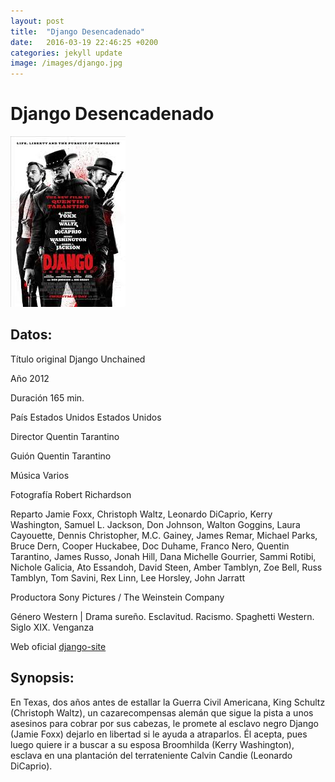 ```yaml
---
layout: post
title:  "Django Desencadenado"
date:   2016-03-19 22:46:25 +0200
categories: jekyll update
image: /images/django.jpg
---
```


# Django Desencadenado

![Portada](/images/django.jpg)

## Datos:
Título original Django Unchained 

Año 2012

Duración 165 min.

País Estados Unidos Estados Unidos

Director Quentin Tarantino 

Guión Quentin Tarantino

Música Varios

Fotografía Robert Richardson

Reparto Jamie Foxx, Christoph Waltz, Leonardo DiCaprio, Kerry Washington, 
Samuel L. Jackson, Don Johnson, Walton Goggins, Laura Cayouette, 
Dennis Christopher, M.C. Gainey, James Remar, Michael Parks, Bruce Dern, 
Cooper Huckabee, Doc Duhame, Franco Nero, Quentin Tarantino, James Russo, 
Jonah Hill, Dana Michelle Gourrier, Sammi Rotibi, Nichole Galicia, 
Ato Essandoh, David Steen, Amber Tamblyn, Zoe Bell, Russ Tamblyn, 
Tom Savini, Rex Linn, Lee Horsley, John Jarratt 

Productora Sony Pictures / The Weinstein Company

Género Western | Drama sureño. Esclavitud. Racismo. Spaghetti Western. 
Siglo XIX. Venganza 

Web oficial [django-site]

## Synopsis:
En Texas, dos años antes de estallar la Guerra Civil Americana, 
King Schultz (Christoph Waltz), un cazarecompensas alemán que sigue la 
pista a unos asesinos para cobrar por sus cabezas, le promete al esclavo 
negro Django (Jamie Foxx) dejarlo en libertad si le ayuda a atraparlos. 
Él acepta, pues luego quiere ir a buscar a su esposa Broomhilda 
(Kerry Washington), esclava en una plantación del terrateniente Calvin 
Candie (Leonardo DiCaprio).


[django-site]: http://unchainedmovie.com/
